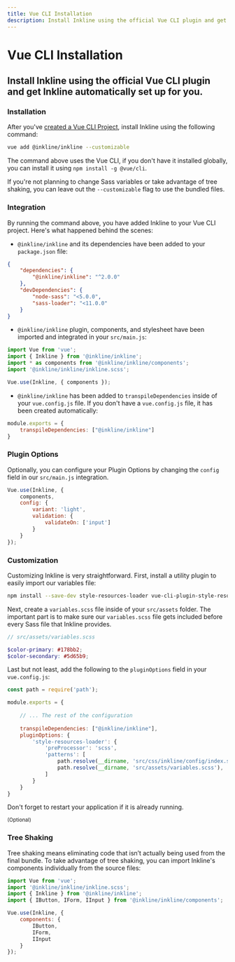 ```yaml
---
title: Vue CLI Installation
description: Install Inkline using the official Vue CLI plugin and get Inkline automatically set up for you.
---
```


# Vue CLI Installation
## Install Inkline using the official Vue CLI plugin and get Inkline automatically set up for you.

### Installation
After you've [created a Vue CLI Project](https://cli.vuejs.org/guide/creating-a-project.html), install Inkline using the following command:

~~~bash
vue add @inkline/inkline --customizable
~~~

The command above uses the Vue CLI, if you don't have it installed globally, you can install it using `npm install -g @vue/cli`.

If you're not planning to change Sass variables or take advantage of tree shaking, you can leave out the `--customizable` flag to use the bundled files.

### Integration
By running the command above, you have added Inkline to your Vue CLI project. Here's what happened behind the scenes:

- `@inkline/inkline` and its dependencies have been added to your `package.json` file:

~~~json
{
    "dependencies": {
        "@inkline/inkline": "^2.0.0"
    },
    "devDependencies": {
        "node-sass": "<5.0.0",
        "sass-loader": "<11.0.0"
    }
}
~~~

- `@inkline/inkline` plugin, components, and stylesheet have been imported and integrated in your `src/main.js`:

~~~js
import Vue from 'vue';
import { Inkline } from '@inkline/inkline';
import * as components from '@inkline/inkline/components';
import '@inkline/inkline/inkline.scss';

Vue.use(Inkline, { components });
~~~

- `@inkline/inkline` has been added to `transpileDependencies` inside of your `vue.config.js` file. If you don't have a `vue.config.js` file, it has been created automatically:

~~~js
module.exports = {
    transpileDependencies: ["@inkline/inkline"]
}
~~~

### Plugin Options
Optionally, you can configure your <nuxt-link :to="{ name: 'docs-introduction-plugin-options' }">Plugin Options</nuxt-link> by changing the `config` field in our `src/main.js` integration.

~~~js
Vue.use(Inkline, {
    components,
    config: {
        variant: 'light',
        validation: {
            validateOn: ['input']      
        }
    }
});
~~~

### Customization

Customizing Inkline is very straightforward. First, install a utility plugin to easily import our variables file:

~~~bash
npm install --save-dev style-resources-loader vue-cli-plugin-style-resources-loader
~~~

Next, create a `variables.scss` file inside of your `src/assets` folder. The important part is to make sure our `variables.scss` file gets included before every Sass file that Inkline provides.

~~~scss
// src/assets/variables.scss

$color-primary: #178bb2;
$color-secondary: #5d65b9;
~~~

Last but not least, add the following to the `pluginOptions` field in your `vue.config.js`:

~~~js
const path = require('path');

module.exports = {
  
    // ... The rest of the configuration 
  
    transpileDependencies: ["@inkline/inkline"],
    pluginOptions: {
        'style-resources-loader': {
            'preProcessor': 'scss',
            'patterns': [
                path.resolve(__dirname, 'src/css/inkline/config/index.scss'),
                path.resolve(__dirname, 'src/assets/variables.scss'),
            ]
        }
    }
}
~~~

Don't forget to restart your application if it is already running.

<small class="_float-left _text-muted">(Optional)</small>
### Tree Shaking

Tree shaking means eliminating code that isn’t actually being used from the final bundle. To take advantage of tree shaking, you can import Inkline's components individually from the source files:

~~~js
import Vue from 'vue';
import '@inkline/inkline/inkline.scss';
import { Inkline } from '@inkline/inkline';
import { IButton, IForm, IInput } from '@inkline/inkline/components';

Vue.use(Inkline, {
    components: {
        IButton,
        IForm,
        IInput
    }
});
~~~
